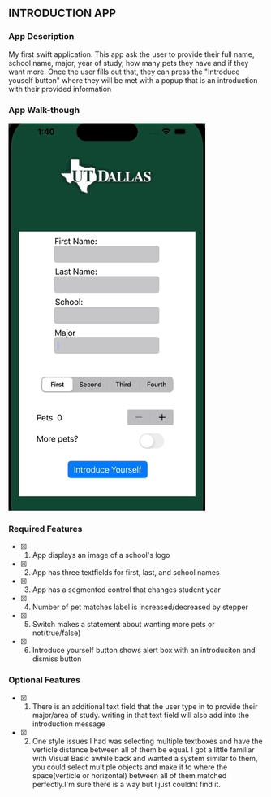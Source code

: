 ## INTRODUCTION APP

### App Description

My first swift application. This app ask the user to provide their full name, school name, major, year of study, how many pets they have and if they want more. Once the user fills out that, they can press the "Introduce youself button" where they will be met with a popup that is an introduction with their provided information

### App Walk-though


![](App-Walkthrough.gif)

### Required Features

- [x] 1. App displays an image of a school's logo
- [x] 2. App has three textfields for first, last, and school names
- [x] 3. App has a segmented control that changes student year
- [x] 4. Number of pet matches label is increased/decreased by stepper
- [x] 5. Switch makes a statement about wanting more pets or not(true/false) 
- [x] 6. Introduce yourself button shows alert box with an introduciton and dismiss button

### Optional Features

- [x] 1. There is an additional text field that the user type in to provide their major/area of study. writing in that text field will also add into the introduction message
- [x] 2. One style issues I had was selecting multiple textboxes and have the verticle distance between all of them be equal. I got a little familiar with Visual Basic awhile back and wanted a system similar to them, you could select multiple objects and make it to where the space(verticle or horizontal) between all of them matched perfectly.I'm sure there is a way but I just couldnt find it.
